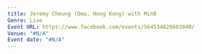 ```yaml
---
title: Jeremy Cheung (Oma, Hong Kong) with Min8
Genre: Live
Event URL: https://www.facebook.com/events/564534820603940/
Venue: "#N/A"
Event date: "#N/A"
---
```


